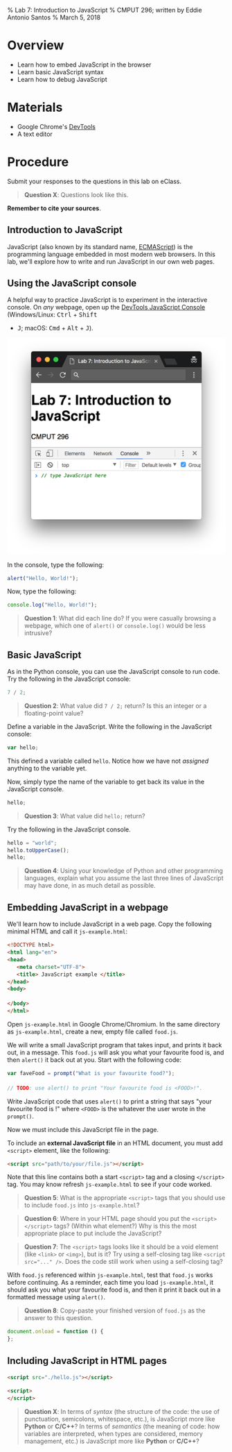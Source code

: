 % Lab 7: Introduction to JavaScript
% CMPUT 296; written by Eddie Antonio Santos
% March 5, 2018

Overview
========

 - Learn how to embed JavaScript in the browser
 - Learn basic JavaScript syntax
 - Learn how to debug JavaScript


Materials
=========

 - Google Chrome's [DevTools]
 - A text editor

[DevTools]: https://developer.chrome.com/devtools


Procedure
=========

Submit your responses to the questions in this lab on eClass.

> **Question X**: Questions look like this.

**Remember to cite your sources**.


Introduction to JavaScript
--------------------------

JavaScript (also known by its standard name, [ECMAScript]) is the
programming language embedded in most modern web browsers. In this lab,
we'll explore how to write and run JavaScript in our own web pages.

[ECMAScript]: https://www.ecma-international.org/publications/standards/Ecma-262.htm


Using the JavaScript console
----------------------------

A helpful way to practice JavaScript is to experiment in the interactive
console. On _any_ webpage, open up the [DevTools JavaScript
Console][console] (Windows/Linux: <kbd>Ctrl</kbd> + <kbd>Shift</kbd>
+ <kbd>J</kbd>; macOS: <kbd>Cmd</kbd> + <kbd>Alt</kbd> + <kbd>J</kbd>).

![Opening the JavaScript console](./lab-7/console-open.png)

[console]: https://developers.google.com/web/tools/chrome-devtools/console/?hl=en


In the console, type the following:

```javascript
alert("Hello, World!");
```

Now, type the following:

```javascript
console.log("Hello, World!");
```

> **Question 1**: What did each line do? If you were casually browsing
> a webpage, which one of `alert()` or `console.log()` would be less
> intrusive?

<!-- Don't just tell people about mistakes; make them do it. -->

Basic JavaScript
----------------

As in the Python console, you can use the JavaScript console to run
code. Try the following in the JavaScript console:

```javascript
7 / 2;
```

> **Question 2**: What value did `7 / 2;` return? Is this an integer
> or a floating-point value?

Define a variable in the JavaScript. Write the following in the
JavaScript console:

```javascript
var hello;
```

This defined a variable called `hello`. Notice how we have not
_assigned_ anything to the variable yet.

Now, simply type the name of the variable to get back its value in the
JavaScript console.

```javascript
hello;
```

> **Question 3**: What value did `hello;` return?

Try the following in the JavaScript console.

```javascript
hello = "world";
hello.toUpperCase();
hello;
```

> **Question 4**: Using your knowledge of Python and other programming
> languages, explain what you assume the last three lines of JavaScript
> may have done, in as much detail as possible.

Embedding JavaScript in a webpage
---------------------------------

We'll learn how to include JavaScript in a web page. Copy the following
minimal HTML and call it `js-example.html`:

```html
<!DOCTYPE html>
<html lang="en">
<head>
   <meta charset="UTF-8">
   <title> JavaScript example </title>
</head>
<body>

</body>
</html>
```

Open `js-example.html` in Google Chrome/Chromium. In the same directory
as `js-example.html`, create a new, empty file called `food.js`.

We will write a small JavaScript program that takes input, and prints it
back out, in a message. This `food.js` will ask you what your favourite
food is, and then `alert()` it back out at you. Start with the following
code:

```javascript
var faveFood = prompt("What is your favourite food?");

// TODO: use alert() to print "Your favourite food is <FOOD>!".
```

Write JavaScript code that uses `alert()` to print a string that says
"your favourite food is <FOOD>!" where `<FOOD>` is the whatever the user
wrote in the `prompt()`.

Now we must include this JavaScript file in the page.

To include an **external JavaScript file** in an HTML document, you must
add `<script>` element, like the following:

```html
<script src="path/to/your/file.js"></script>
```

Note that this line contains both a start `<script>` tag and a closing
`</script>` tag. You may know refresh `js-example.html` to see if your
code worked.

> **Question 5**: What is the appropriate `<script>` tags that you
> should use to include `food.js` into `js-example.html`?

> **Question 6**: Where in your HTML page should you put the
> `<script></script>` tags? (Within what element?) Why is this the most
> appropriate place to put include the JavaScript?

> **Question 7**: The `<script>` tags looks like it should be a void
> element (like `<link>` or `<img>`), but is it? Try using
> a self-closing tag like `<script src="..." />`. Does the code still
> work when using a self-closing tag?

With `food.js` referenced within `js-example.html`, test that `food.js`
works before continuing. As a reminder, each time you load
`js-example.html`, it should ask you what your favourite food is, and
then it print it back out in a formatted message using `alert()`.

> **Question 8**: Copy-paste your finished version of `food.js` as the
> answer to this question.

<!-- curly brackets -->

<!-- if statements -->

<!-- for loop -->

<!-- function expressions -->

```javascript
document.onload = function () {
};
```


Including JavaScript in HTML pages
----------------------------------

<!-- how to include JavaScript -->

```html
<script src="./hello.js"></script>
```

<!-- how to include inline JavaScript -->

```html
<script>
</script>
```

> **Question X**: In terms of _syntax_ (the structure of the code: the
> use of punctuation, semicolons, whitespace, etc.), is JavaScript more
> like **Python** or **C/C++**? In terms of _semantics_ (the meaning of
> code: how variables are interpreted, when types are considered, memory
> management, etc.) is JavaScript more like **Python** or **C/C++**?
